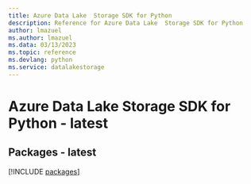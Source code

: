 ```yaml
---
title: Azure Data Lake  Storage SDK for Python
description: Reference for Azure Data Lake  Storage SDK for Python
author: lmazuel
ms.author: lmazuel
ms.data: 03/13/2023
ms.topic: reference
ms.devlang: python
ms.service: datalakestorage
---
```

# Azure Data Lake  Storage SDK for Python - latest
## Packages - latest
[!INCLUDE [packages](data-lake--storage-index.md)]